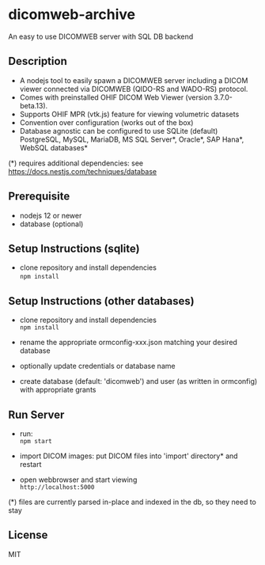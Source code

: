 # dicomweb-archive

An easy to use DICOMWEB server with SQL DB backend

## Description
* A nodejs tool to easily spawn a DICOMWEB server including a DICOM viewer connected via DICOMWEB (QIDO-RS and WADO-RS) protocol.
* Comes with preinstalled OHIF DICOM Web Viewer (version 3.7.0-beta.13).
* Supports OHIF MPR (vtk.js) feature for viewing volumetric datasets
* Convention over configuration (works out of the box)
* Database agnostic can be configured to use SQLite (default) PostgreSQL, MySQL, MariaDB, MS SQL Server*, Oracle*, SAP Hana*, WebSQL databases*

(*) requires additional dependencies: see https://docs.nestjs.com/techniques/database

## Prerequisite

* nodejs 12 or newer
* database (optional)

## Setup Instructions (sqlite)

* clone repository and install dependencies  
  ```npm install```

## Setup Instructions (other databases)

* clone repository and install dependencies  
  ```npm install```

* rename the appropriate ormconfig-xxx.json matching your desired database

* optionally update credentials or database name

* create database (default: 'dicomweb') and user (as written in ormconfig) with appropriate grants

## Run Server

* run:  
  ```npm start```

* import DICOM images: put DICOM files into 'import' directory* and restart  

* open webbrowser and start viewing  
  ```http://localhost:5000```

(*) files are currently parsed in-place and indexed in the db, so they need to stay

## License
MIT

